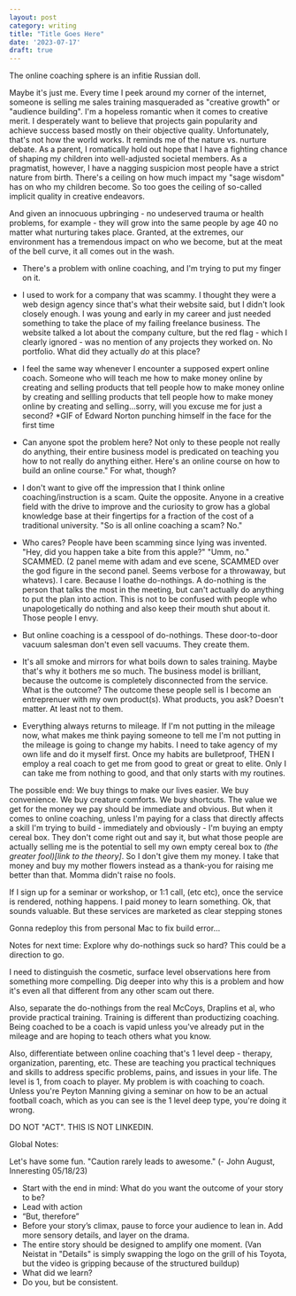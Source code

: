```yaml
---
layout: post
category: writing
title: "Title Goes Here"
date: '2023-07-17'
draft: true
---
```


The online coaching sphere is an infitie Russian doll. 

Maybe it's just me. Every time I peek around my corner of the internet, someone is selling me sales training masqueraded as "creative growth" or "audience building". I'm a hopeless romantic when it comes to creative merit. I desperately want to believe that projects gain popularity and achieve success based mostly on their objective quality. Unfortunately, that's not how the world works. It reminds me of the nature vs. nurture debate. As a parent, I romatically hold out hope that I have a fighting chance of shaping my children into well-adjusted societal members. As a pragmatist, however, I have a nagging suspicion most people have a strict nature from birth. There's a ceiling on how much impact my "sage wisdom" has on who my children become. So too goes the ceiling of so-called implicit quality in creative endeavors.

<!-- Maybe unnecessary? -->
And given an innocuous upbringing - no undeserved trauma or health problems, for example - they will grow into the same people by age 40 no matter what nurturing takes place. Granted, at the extremes, our environment has a tremendous impact on who we become, but at the meat of the bell curve, it all comes out in the wash. 


- There's a problem with online coaching, and I'm trying to put my finger on it. 
- I used to work for a company that was scammy. I thought they were a web design agency since that's what their website said, but I didn't look closely enough. I was young and early in my career and just needed something to take the place of my failing freelance business. The website talked a lot about the company culture, but the red flag - which I clearly ignored - was no mention of any projects they worked on. No portfolio. What did they actually _do_ at this place? 
- I feel the same way whenever I encounter a supposed expert online coach. Someone who will teach me how to make money online by creating and selling products that tell people how to make money online by creating and sellling products that tell people how to make money online by creating and selling...sorry, will you excuse me for just a second? *GIF of Edward Norton punching himself in the face for the first time
- Can anyone spot the problem here? Not only to these people not really do anything, their entire business model is predicated on teaching you how to not really do anything either. Here's an online course on how to build an online course." For what, though? 
- I don't want to give off the impression that I think online coaching/instruction is a scam. Quite the opposite. Anyone in a creative field with the drive to improve and the curiosity to grow has a global knowledge base at their fingertips for a fraction of the cost of a traditional university. "So is all online coaching a scam? No."
- Who cares? People have been scamming since lying was invented. "Hey, did you happen take a bite from this apple?" "Umm, no." SCAMMED. (2 panel meme with adam and eve scene, SCAMMED over the god figure in the second panel. Seems verbose for a throwaway, but whatevs). I care. Because I loathe do-nothings. A do-nothing is the person that talks the most in the meeting, but can't actually do anything to put the plan into action. This is not to be confused with people who unapologetically do nothing and also keep their mouth shut about it. Those people I envy.
- But online coaching is a cesspool of do-nothings. These door-to-door vacuum salesman don't even sell vacuums. They create them.
- It's all smoke and mirrors for what boils down to sales training. Maybe that's why it bothers me so much. The business model is brilliant, because the outcome is completely disconnected from the service. What is the outcome? The outcome these people sell is I become an entreprenuer with my own product(s). What products, you ask? Doesn't matter. At least not to them. 

- Everything always returns to mileage. If I'm not putting in the mileage now, what makes me think paying someone to tell me I'm not putting in the mileage is going to change my habits. I need to take agency of my own life and do it myself first. Once my habits are bulletproof, THEN I employ a real coach to get me from good to great or great to elite. Only I can take me from nothing to good, and that only starts with my routines.

The possible end: We buy things to make our lives easier. We buy convenience. We buy creature comforts. We buy shortcuts. The value we get for the money we pay should be immediate and obvious. But when it comes to online coaching, unless I'm paying for a class that directly affects a skill I'm trying to build - immediately and obviously - I'm buying an empty cereal box. They don't come right out and say it, but what those people are actually selling me is the potential to sell my own empty cereal box to _(the greater fool)[link to the theory]_. So I don't give them my money. I take that money and buy my mother flowers instead as a thank-you for raising me better than that. Momma didn't raise no fools. 

If I sign up for a seminar or workshop, or 1:1 call, (etc etc), once the service is rendered, nothing happens. I paid money to learn something. Ok, that sounds valuable. But these services are marketed as clear stepping stones 

Gonna redeploy this from personal Mac to fix build error...

Notes for next time: Explore why do-nothings suck so hard? This could be a direction to go.

I need to distinguish the cosmetic, surface level observations here from something more compelling. Dig deeper into why this is a problem and how it's even all that different from any other scam out there. 

Also, separate the do-nothings from the real McCoys, Draplins et al, who provide practical training. Training is different than productizing coaching. Being coached to be a coach is vapid unless you've already put in the mileage and are hoping to teach others what you know.

Also, differentiate between online coaching that's 1 level deep - therapy, organization, parenting, etc. These are teaching you practical techniques and skills to address specific problems, pains, and issues in your life. The level is 1, from coach to player. My problem is with coaching to coach. Unless you're Peyton Manning giving a seminar on how to be an actual football coach, which as you can see is the 1 level deep type, you're doing it wrong.


DO NOT "ACT". THIS IS NOT LINKEDIN.

Global Notes:

Let's have some fun. "Caution rarely leads to awesome." (- John August, Inneresting 05/18/23)

- Start with the end in mind: What do you want the outcome of your story to be?
- Lead with action
- “But, therefore”
- Before your story’s climax, pause to force your audience to lean in. Add more sensory details, and layer on the drama.
- The entire story should be designed to amplify one moment. (Van Neistat in "Details" is simply swapping the logo on the grill of his Toyota, but the video is gripping because of the structured buildup)
- What did we learn?
- Do you, but be consistent.
